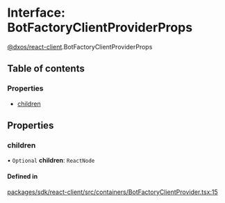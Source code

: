 # Interface: BotFactoryClientProviderProps

[@dxos/react-client](../modules/dxos_react_client.md).BotFactoryClientProviderProps

## Table of contents

### Properties

- [children](dxos_react_client.BotFactoryClientProviderProps.md#children)

## Properties

### children

• `Optional` **children**: `ReactNode`

#### Defined in

[packages/sdk/react-client/src/containers/BotFactoryClientProvider.tsx:15](https://github.com/dxos/dxos/blob/32ae9b579/packages/sdk/react-client/src/containers/BotFactoryClientProvider.tsx#L15)
